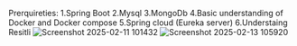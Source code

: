 Prerquireties:
1.Spring Boot
2.Mysql
3.MongoDb
4.Basic understanding of Docker and Docker compose
5.Spring cloud (Eureka server)
6.Understaing Resitli
![Screenshot 2025-02-11 101432](https://github.com/user-attachments/assets/ea45fba6-fcc6-4885-8e77-ae69e07df126)
![Screenshot 2025-02-13 105920](https://github.com/user-attachments/assets/09e65f98-3487-49d7-9552-1608d307298d)
